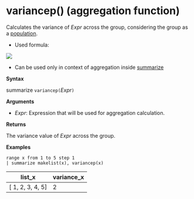 # variancep() (aggregation function)

Calculates the variance of *Expr* across the group, considering the group as a [population](https://en.wikipedia.org/wiki/Statistical_population). 

* Used formula:
<p><img src="~/queryLanguage/images/aggregations/variance_population.png"></p>

* Can be used only in context of aggregation inside [summarize](query_language_summarizeoperator.md)

**Syntax**

summarize `variancep(`*Expr*`)`

**Arguments**

* *Expr*: Expression that will be used for aggregation calculation. 

**Returns**

The variance value of *Expr* across the group.
 
**Examples**

<!-- csl -->
```
range x from 1 to 5 step 1
| summarize makelist(x), variancep(x) 
```

|list_x|variance_x|
|---|---|
|[ 1, 2, 3, 4, 5]|2|
